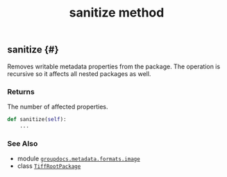﻿---
title: sanitize method
second_title: GroupDocs.Metadata for Python via .NET API References
description: 
type: docs
url: /python-net/groupdocs.metadata.formats.image/tiffrootpackage/sanitize/
is_root: false
weight: 60
---

## sanitize {#}

Removes writable metadata properties from the package.
The operation is recursive so it affects all nested packages as well.


### Returns 


The number of affected properties.


```python
def sanitize(self):
    ...
```





### See Also
* module [`groupdocs.metadata.formats.image`](../../)
* class [`TiffRootPackage`](/metadata/python-net/groupdocs.metadata.formats.image/tiffrootpackage)
